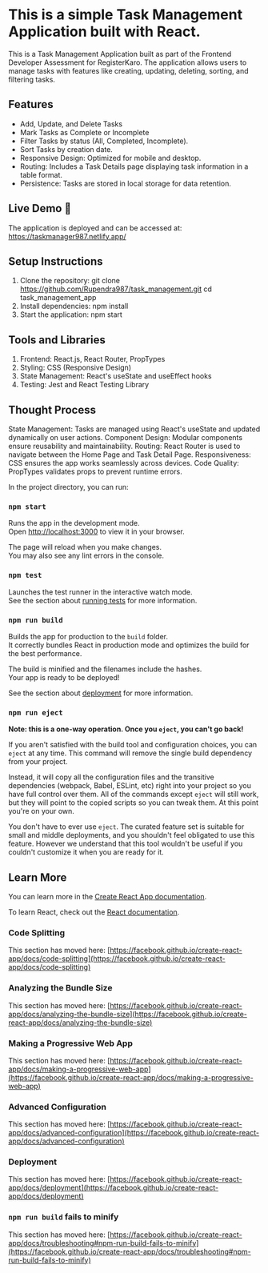 # This is a simple Task Management Application built with React.

This is a Task Management Application built as part of the Frontend Developer Assessment for RegisterKaro. The application allows users to manage tasks with features like creating, updating, deleting, sorting, and filtering tasks.

## Features 
- Add, Update, and Delete Tasks
- Mark Tasks as Complete or Incomplete
- Filter Tasks by status (All, Completed, Incomplete).
- Sort Tasks by creation date.
- Responsive Design: Optimized for mobile and desktop.
- Routing: Includes a Task Details page displaying task information in a table format.
- Persistence: Tasks are stored in local storage for data retention.

## Live Demo 🚀 

The application is deployed and can be accessed at: https://taskmanager987.netlify.app/


## Setup Instructions

1. Clone the repository:
   git clone https://github.com/Rupendra987/task_management.git
   cd task_management_app
2. Install dependencies:
  npm install
3. Start the application:
  npm start   

## Tools and Libraries

1. Frontend: React.js, React Router, PropTypes
2. Styling: CSS (Responsive Design)
3. State Management: React's useState and useEffect hooks
4. Testing: Jest and React Testing Library

 ## Thought Process
 
 State Management: Tasks are managed using React's useState and updated dynamically on user actions.
 Component Design: Modular components ensure reusability and maintainability.
 Routing: React Router is used to navigate between the Home Page and Task Detail Page.
 Responsiveness: CSS ensures the app works seamlessly across devices.
 Code Quality: PropTypes validates props to prevent runtime errors.

In the project directory, you can run:

### `npm start`

Runs the app in the development mode.\
Open [http://localhost:3000](http://localhost:3000) to view it in your browser.

The page will reload when you make changes.\
You may also see any lint errors in the console.

### `npm test`

Launches the test runner in the interactive watch mode.\
See the section about [running tests](https://facebook.github.io/create-react-app/docs/running-tests) for more information.

### `npm run build`

Builds the app for production to the `build` folder.\
It correctly bundles React in production mode and optimizes the build for the best performance.

The build is minified and the filenames include the hashes.\
Your app is ready to be deployed!

See the section about [deployment](https://facebook.github.io/create-react-app/docs/deployment) for more information.

### `npm run eject`

**Note: this is a one-way operation. Once you `eject`, you can't go back!**

If you aren't satisfied with the build tool and configuration choices, you can `eject` at any time. This command will remove the single build dependency from your project.

Instead, it will copy all the configuration files and the transitive dependencies (webpack, Babel, ESLint, etc) right into your project so you have full control over them. All of the commands except `eject` will still work, but they will point to the copied scripts so you can tweak them. At this point you're on your own.

You don't have to ever use `eject`. The curated feature set is suitable for small and middle deployments, and you shouldn't feel obligated to use this feature. However we understand that this tool wouldn't be useful if you couldn't customize it when you are ready for it.

## Learn More

You can learn more in the [Create React App documentation](https://facebook.github.io/create-react-app/docs/getting-started).

To learn React, check out the [React documentation](https://reactjs.org/).

### Code Splitting

This section has moved here: [https://facebook.github.io/create-react-app/docs/code-splitting](https://facebook.github.io/create-react-app/docs/code-splitting)

### Analyzing the Bundle Size

This section has moved here: [https://facebook.github.io/create-react-app/docs/analyzing-the-bundle-size](https://facebook.github.io/create-react-app/docs/analyzing-the-bundle-size)

### Making a Progressive Web App

This section has moved here: [https://facebook.github.io/create-react-app/docs/making-a-progressive-web-app](https://facebook.github.io/create-react-app/docs/making-a-progressive-web-app)

### Advanced Configuration

This section has moved here: [https://facebook.github.io/create-react-app/docs/advanced-configuration](https://facebook.github.io/create-react-app/docs/advanced-configuration)

### Deployment

This section has moved here: [https://facebook.github.io/create-react-app/docs/deployment](https://facebook.github.io/create-react-app/docs/deployment)

### `npm run build` fails to minify

This section has moved here: [https://facebook.github.io/create-react-app/docs/troubleshooting#npm-run-build-fails-to-minify](https://facebook.github.io/create-react-app/docs/troubleshooting#npm-run-build-fails-to-minify)
